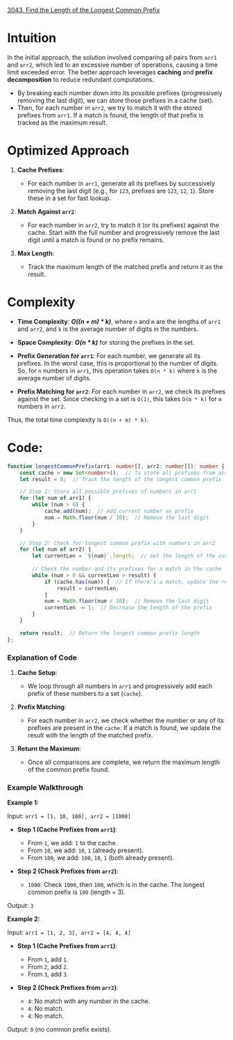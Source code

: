 [3043. Find the Length of the Longest Common Prefix](https://leetcode.com/problems/find-the-length-of-the-longest-common-prefix/)

# Intuition

In the initial approach, the solution involved comparing all pairs from `arr1` and `arr2`, which led to an excessive number of operations, causing a time limit exceeded error. The better approach leverages **caching** and **prefix decomposition** to reduce redundant computations.

- By breaking each number down into its possible prefixes (progressively removing the last digit), we can store those prefixes in a cache (set).
- Then, for each number in `arr2`, we try to match it with the stored prefixes from `arr1`. If a match is found, the length of that prefix is tracked as the maximum result.

# Optimized Approach

1. **Cache Prefixes**:
    - For each number in `arr1`, generate all its prefixes by successively removing the last digit (e.g., for `123`, prefixes are `123`, `12`, `1`). Store these in a set for fast lookup.

2. **Match Against `arr2`**:
    - For each number in `arr2`, try to match it (or its prefixes) against the cache. Start with the full number and progressively remove the last digit until a match is found or no prefix remains.

3. **Max Length**:
    - Track the maximum length of the matched prefix and return it as the result.

# Complexity

- **Time Complexity**: ***O((n + m) * k)***, where `n` and `m` are the lengths of `arr1` and `arr2`, and `k` is the average number of digits in the numbers.
- **Space Complexity**: ***O(n * k)*** for storing the prefixes in the set.

- **Prefix Generation for `arr1`**: For each number, we generate all its prefixes. In the worst case, this is proportional to the number of digits. So, for `n` numbers in `arr1`, this operation takes `O(n * k)` where `k` is the average number of digits.
  
- **Prefix Matching for `arr2`**: For each number in `arr2`, we check its prefixes against the set. Since checking in a set is `O(1)`, this takes `O(m * k)` for `m` numbers in `arr2`.

Thus, the total time complexity is `O((n + m) * k)`.
# Code:

```typescript
function longestCommonPrefix(arr1: number[], arr2: number[]): number {
    const cache = new Set<number>();  // To store all prefixes from arr1
    let result = 0;  // Track the length of the longest common prefix

    // Step 1: Store all possible prefixes of numbers in arr1
    for (let num of arr1) {
        while (num > 0) {
            cache.add(num);  // Add current number as prefix
            num = Math.floor(num / 10);  // Remove the last digit
        }
    }

    // Step 2: Check for longest common prefix with numbers in arr2
    for (let num of arr2) {
        let currentLen = `${num}`.length;  // Get the length of the current number
        
        // Check the number and its prefixes for a match in the cache
        while (num > 0 && currentLen > result) {
            if (cache.has(num)) {  // If there's a match, update the result
                result = currentLen;
            }
            num = Math.floor(num / 10);  // Remove the last digit
            currentLen -= 1;  // Decrease the length of the prefix
        }
    }

    return result;  // Return the longest common prefix length
};

```

### Explanation of Code

1. **Cache Setup**:
    - We loop through all numbers in `arr1` and progressively add each prefix of these numbers to a set (`cache`).

2. **Prefix Matching**:
    - For each number in `arr2`, we check whether the number or any of its prefixes are present in the `cache`. If a match is found, we update the result with the length of the matched prefix.

3. **Return the Maximum**:
    - Once all comparisons are complete, we return the maximum length of the common prefix found.

### Example Walkthrough

**Example 1:**

Input: `arr1 = [1, 10, 100], arr2 = [1000]`

- **Step 1 (Cache Prefixes from `arr1`)**:
    - From `1`, we add: `1` to the cache.
    - From `10`, we add: `10`, `1` (already present).
    - From `100`, we add: `100`, `10`, `1` (both already present).

- **Step 2 (Check Prefixes from `arr2`)**:
    - `1000`: Check `1000`, then `100`, which is in the cache. The longest common prefix is `100` (length = 3).

Output: `3`

**Example 2:**

Input: `arr1 = [1, 2, 3], arr2 = [4, 4, 4]`

- **Step 1 (Cache Prefixes from `arr1`)**:
    - From `1`, add `1`.
    - From `2`, add `2`.
    - From `3`, add `3`.

- **Step 2 (Check Prefixes from `arr2`)**:
    - `4`: No match with any number in the cache.
    - `4`: No match.
    - `4`: No match.

Output: `0` (no common prefix exists).
